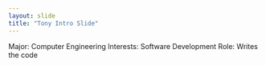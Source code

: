 ```yaml
---
layout: slide
title: "Tony Intro Slide"
---
```

Major: Computer Engineering
Interests: Software Development
Role: Writes the code
